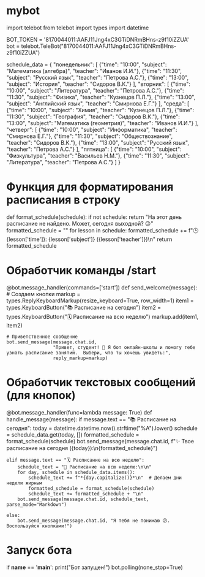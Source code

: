 # mybot
import telebot
from telebot import types
import datetime


BOT_TOKEN = '8170044011:AAFJ11Jng4xC3GTiDNRmBHns-z9f10iZZUA'  
bot = telebot.TeleBot("8170044011:AAFJ11Jng4xC3GTiDNRmBHns-z9f10iZZUA")


schedule_data = {
    "понедельник": [
        {"time": "10:00", "subject": "Математика (алгебра)", "teacher": "Иванов И.И."},
        {"time": "11:30", "subject": "Русский язык", "teacher": "Петрова А.С."},
        {"time": "13:00", "subject": "История", "teacher": "Сидоров В.К."}
    ],
    "вторник": [
        {"time": "10:00", "subject": "Литература", "teacher": "Петрова А.С."},
        {"time": "11:30", "subject": "Физика", "teacher": "Кузнецов П.Л."},
        {"time": "13:00", "subject": "Английский язык", "teacher": "Смирнова Е.Г."}
    ],
    "среда": [
        {"time": "10:00", "subject": "Химия", "teacher": "Кузнецов П.Л."},
        {"time": "11:30", "subject": "География", "teacher": "Сидоров В.К."},
        {"time": "13:00", "subject": "Математика (геометрия)", "teacher": "Иванов И.И."}
    ],
    "четверг": [
        {"time": "10:00", "subject": "Информатика", "teacher": "Смирнова Е.Г."},
        {"time": "11:30", "subject": "Обществознание", "teacher": "Сидоров В.К."},
        {"time": "13:00", "subject": "Русский язык", "teacher": "Петрова А.С."}
    ],
    "пятница": [
        {"time": "10:00", "subject": "Физкультура", "teacher": "Васильев Н.М."},
        {"time": "11:30", "subject": "Литература", "teacher": "Петрова А.С."}
    ]
}


# Функция для форматирования расписания в строку
def format_schedule(schedule):
    if not schedule:
        return "На этот день расписание не найдено.  Может, сегодня выходной? 😉"
    formatted_schedule = ""
    for lesson in schedule:
        formatted_schedule += f"🕒 {lesson['time']}: {lesson['subject']} ({lesson['teacher']})\n"
    return formatted_schedule


# Обработчик команды /start
@bot.message_handler(commands=['start'])
def send_welcome(message):
    # Создаем кнопки
    markup = types.ReplyKeyboardMarkup(resize_keyboard=True, row_width=1)
    item1 = types.KeyboardButton("📚 Расписание на сегодня")
    item2 = types.KeyboardButton("🗓️ Расписание на всю неделю")
    markup.add(item1, item2)

    # Приветственное сообщение
    bot.send_message(message.chat.id,
                     "Привет, студент! 👋 Я бот онлайн-школы и помогу тебе узнать расписание занятий.  Выбери, что ты хочешь увидеть:",
                     reply_markup=markup)


# Обработчик текстовых сообщений (для кнопок)
@bot.message_handler(func=lambda message: True)
def handle_message(message):
    if message.text == "📚 Расписание на сегодня":
        today = datetime.datetime.now().strftime("%A").lower()
        schedule = schedule_data.get(today, [])
        formatted_schedule = format_schedule(schedule)
        bot.send_message(message.chat.id, f"✨ Твое расписание на сегодня ({today}):\n{formatted_schedule}")

    elif message.text == "🗓️ Расписание на всю неделю":
        schedule_text = "📅 Расписание на всю неделю:\n\n"
        for day, schedule in schedule_data.items():
            schedule_text += f"*{day.capitalize()}*\n"  # Делаем дни недели жирным
            formatted_schedule = format_schedule(schedule)
            schedule_text += formatted_schedule + "\n"
        bot.send_message(message.chat.id, schedule_text, parse_mode="Markdown")

    else:
        bot.send_message(message.chat.id, "Я тебя не понимаю 😕.  Воспользуйся кнопками!")


# Запуск бота
if __name__ == '__main__':
    print("Бот запущен!")
    bot.polling(none_stop=True)



